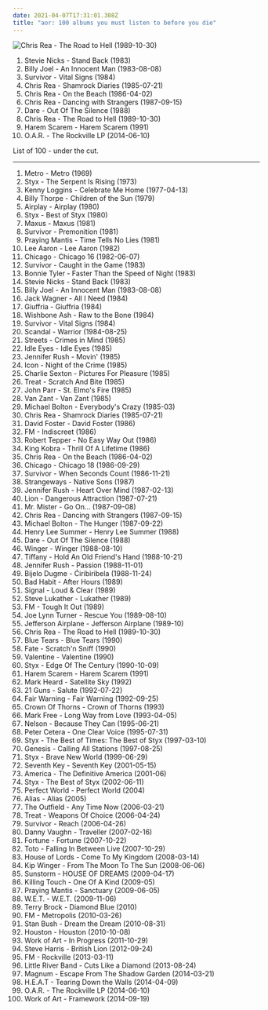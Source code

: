 ```yaml
---
date: 2021-04-07T17:31:01.308Z
title: "aor: 100 albums you must listen to before you die"
---
```

![Chris Rea - The Road to Hell (1989-10-30)](http://coverartarchive.org/release/4b0bcf5d-9d9e-3835-8f61-63464010b66e/3100610198-500.jpg "Chris Rea - The Road to Hell (1989-10-30)")
<ol class="albums">
<li data-cover="http://coverartarchive.org/release/d67f9f62-a876-4af8-9c77-0940a6a06146/27392038245-500.jpg" data-tags="80s, female vocalists, adult contemporary, aor" role="button">Stevie Nicks - Stand Back (1983)</li>
<li data-cover="http://coverartarchive.org/release/bc1be554-7601-3b7e-9cdf-ca98e8e98d0d/9466376999-500.jpg" data-tags="80s, pop, classic rock" role="button">Billy Joel - An Innocent Man (1983-08-08)</li>
<li data-cover="http://coverartarchive.org/release/bda5e69f-780c-43c4-9a05-7f86b66ba584/6504948309-500.jpg" data-tags="aor, 80s" role="button">Survivor - Vital Signs (1984)</li>
<li data-cover="http://coverartarchive.org/release/c2fa8fd0-c101-39b6-8229-8270fb074126/6193085847-500.jpg" data-tags="soft rock, aor, adult contemporary, blues rock" role="button">Chris Rea - Shamrock Diaries (1985-07-21)</li>
<li data-cover="http://coverartarchive.org/release/b5df207c-87eb-383b-9e19-7db601e4a44c/3479880167-500.jpg" data-tags="soft rock, aor, adult contemporary, blues rock" role="button">Chris Rea - On the Beach (1986-04-02)</li>
<li data-cover="http://coverartarchive.org/release/532539a2-d882-4511-a458-8c25a63ca3f3/12684262889-500.jpg" data-tags="soft rock, aor, adult contemporary, blues rock" role="button">Chris Rea - Dancing with Strangers (1987-09-15)</li>
<li data-cover="http://coverartarchive.org/release/5803950a-ad86-3ad0-b5a9-336b8ce78399/10071436622-500.jpg" data-tags="aor, steelheart" role="button">Dare - Out Of The Silence (1988)</li>
<li data-cover="http://coverartarchive.org/release/4b0bcf5d-9d9e-3835-8f61-63464010b66e/3100610198-500.jpg" data-tags="soft rock, aor, rock, adult contemporary, blues rock, chris rea" role="button">Chris Rea - The Road to Hell (1989-10-30)</li>
<li data-cover="https://img.discogs.com/qAbeSAJm5ONJ7_ZfAIlzRzdBxiA=/fit-in/500x500/filters:strip_icc():format(jpeg):mode_rgb():quality(90)/discogs-images/R-4499111-1367804146-4295.jpeg.jpg" data-tags="aor" role="button">Harem Scarem - Harem Scarem (1991)</li>
<li data-cover="http://coverartarchive.org/release/be9d45de-13be-49c2-8a0b-4c38db1436db/7143044705-500.jpg" data-tags="pop, rock, aor, poprock, adult" role="button">O.A.R. - The Rockville LP (2014-06-10)</li>
</ol>
List of 100 - under the cut.
<!-- more -->

_________________

<ol class="albums">
<li data-cover="http://coverartarchive.org/release/fc67f5dd-5741-4697-8e09-096d204a9d2a/19860350669-500.jpg" data-tags="60s, aor, glam, beat, hungarian, melodic rock" role="button">
Metro - Metro (1969)
</li>
<li data-cover="http://coverartarchive.org/release/c450e771-61d1-4cd8-8499-8f9ddb51a088/15337743376-500.jpg" data-tags="aor, melodic rock" role="button">
Styx - The Serpent Is Rising (1973)
</li>
<li data-cover="http://coverartarchive.org/release/1e136e91-cac5-42e4-8a95-1e3d3e778c66/24700050717-500.jpg" data-tags="70s, usa, pop rock, easy listening, oldies, aor, melodic rock, male singer songwriter, i own this album" role="button">
Kenny Loggins - Celebrate Me Home (1977-04-13)
</li>
<li data-cover="http://coverartarchive.org/release/52d124b0-fe85-448c-a83f-fd1f7cf82818/6085033416-500.jpg" data-tags="classic rock, progressive rock, guitar, aor, awesome guitar jams, bad ass rock, children of the sun" role="button">
Billy Thorpe - Children of the Sun (1979)
</li>
<li data-cover="https://via.placeholder.com/450" data-tags="aor" role="button">
Airplay - Airplay (1980)
</li>
<li data-cover="https://img.discogs.com/rfLbCdcq-CmS56e59dIz-NnRH2E=/fit-in/586x595/filters:strip_icc():format(jpeg):mode_rgb():quality(90)/discogs-images/R-2555039-1370179673-8468.jpeg.jpg" data-tags="70s, aor, 1970s, melodic rock, pomp rock" role="button">
Styx - Best of Styx (1980)
</li>
<li data-cover="https://img.discogs.com/uTWfPWRUP9V5KnGRf_Bl7ZnBPrA=/fit-in/200x200/filters:strip_icc():format(jpeg):mode_rgb():quality(90)/discogs-images/R-2719038-1411053708-4303.jpeg.jpg" data-tags="aor, west coast, yacht rock, westcoast, high tech, high tech aor" role="button">
Maxus - Maxus (1981)
</li>
<li data-cover="http://coverartarchive.org/release/1f9d7e61-df94-4d36-9f28-b684ad1dec6f/7764047119-500.jpg" data-tags="classic rock, rock, hard rock, album rock, aor" role="button">
Survivor - Premonition (1981)
</li>
<li data-cover="http://coverartarchive.org/release/9391ec2c-8a7d-45cf-b61d-fc5a1c22a456/15156577083-500.jpg" data-tags="nwobhm, heavy metal" role="button">
Praying Mantis - Time Tells No Lies (1981)
</li>
<li data-cover="http://coverartarchive.org/release/6e00e09f-c70b-4880-9872-18fd7c095f76/13443797952-500.jpg" data-tags="aor" role="button">
Lee Aaron - Lee Aaron (1982)
</li>
<li data-cover="https://img.discogs.com/IxyplBkTmjLylzdCSmRhMWM8JNI=/fit-in/600x600/filters:strip_icc():format(jpeg):mode_rgb():quality(90)/discogs-images/R-7720117-1447423717-9946.jpeg.jpg" data-tags="pop, rock, 80s, usa, aor, jazz rock, male vocalists, brass rock, american group" role="button">
Chicago - Chicago 16 (1982-06-07)
</li>
<li data-cover="https://img.discogs.com/rmVm1Jb9gqEI0nBDu7uHAwyR3yA=/fit-in/600x611/filters:strip_icc():format(jpeg):mode_rgb():quality(90)/discogs-images/R-3024924-1456102957-4038.jpeg.jpg" data-tags="classic rock, rock, hard rock, album rock, aor" role="button">
Survivor - Caught in the Game (1983)
</li>
<li data-cover="http://coverartarchive.org/release/7a9017e4-cd8a-4375-803c-52edb9c173ce/23446264259-500.jpg" data-tags="female vocalists, 80s" role="button">
Bonnie Tyler - Faster Than the Speed of Night (1983)
</li>
<li data-cover="http://coverartarchive.org/release/d67f9f62-a876-4af8-9c77-0940a6a06146/27392038245-500.jpg" data-tags="80s, female vocalists, adult contemporary, aor" role="button">
Stevie Nicks - Stand Back (1983)
</li>
<li data-cover="http://coverartarchive.org/release/bc1be554-7601-3b7e-9cdf-ca98e8e98d0d/9466376999-500.jpg" data-tags="80s, pop, classic rock" role="button">
Billy Joel - An Innocent Man (1983-08-08)
</li>
<li data-cover="http://coverartarchive.org/release/3ea06944-04c6-4118-ba29-967275205e1b/9307434435-500.jpg" data-tags="soul, 80s, usa, aor, male vocalists, debut album, 80s rare, hi-tech aor" role="button">
Jack Wagner - All I Need (1984)
</li>
<li data-cover="https://img.discogs.com/x0sXuIKzwXgVo6uw4kAR-ROIb-o=/fit-in/380x373/filters:strip_icc():format(jpeg):mode_rgb():quality(90)/discogs-images/R-927168-1173707030.jpeg.jpg" data-tags="rock, 80s, hard rock, aor, melodic rock, glam metal" role="button">
Giuffria - Giuffria (1984)
</li>
<li data-cover="http://coverartarchive.org/release/8b4ff81f-43ae-4380-a6a0-fea693aa62ec/22949175069-500.jpg" data-tags="heavy metal, aor, property, mervyn spence" role="button">
Wishbone Ash - Raw to the Bone (1984)
</li>
<li data-cover="http://coverartarchive.org/release/bda5e69f-780c-43c4-9a05-7f86b66ba584/6504948309-500.jpg" data-tags="aor, 80s" role="button">
Survivor - Vital Signs (1984)
</li>
<li data-cover="http://coverartarchive.org/release/6bf6f27c-02a5-4698-848f-4ecc06b07111/25988988861-500.jpg" data-tags="80s, american, aor, california, my songs, 1980s, aleister crowley, christopher lee, aleyster crowley, argeu california seixas, silvio passos, wilson seixas, california seixas, familia, aleister, raul seixas, female vocalist with male band, amidio junior, anyzio rocha, nova california seixas, mucajai, argeu california, beto juara, don kalifa, caracarai, aleystercrowleype, donkalifa, aleystercrowley, simplesdemais, os putos brothers, aleyster, silva alhandra, krica morena bela, boa vista, roraima, kricamorena, encontro dos famosos, enoque gomes, rodrigo otarola, familia santos, argeu, krica morena, mosca navarro, argeu bernardo de andrade, aleyster crowley bernardo de andrade, in search of the lost genre, thebestofaleystercrowley, banda metamorphosis, california rock clube, albums in my vinyl collection, nice makeup" role="button">
Scandal - Warrior (1984-08-25)
</li>
<li data-cover="https://via.placeholder.com/450" data-tags="aor" role="button">
Streets - Crimes in Mind (1985)
</li>
<li data-cover="http://coverartarchive.org/release/3a9f5d3b-e252-4085-bfcd-7f837a6449f5/14832385674-500.jpg" data-tags="rock, 80s, canada, new wave, aor, nice, male vocalists, flashback alternatives, 80s rare, hi-tech aor" role="button">
Idle Eyes - Idle Eyes (1985)
</li>
<li data-cover="https://img.discogs.com/DGLsmztMDpKM4c0px62TVOpJb7U=/fit-in/594x600/filters:strip_icc():format(jpeg):mode_rgb():quality(90)/discogs-images/R-1815828-1245239719.jpeg.jpg" data-tags="80s, adult contemporary, diva, aor, italo disco, electronic music, eurodisco, 80er, elektronische musik, pinossa soittimen vieressa" role="button">
Jennifer Rush - Movin' (1985)
</li>
<li data-cover="https://img.discogs.com/_IULu7ikX1pSqJIDcFU6qFlocGA=/fit-in/600x570/filters:strip_icc():format(jpeg):mode_rgb():quality(90)/discogs-images/R-3735973-1511715729-9097.png.jpg" data-tags="heavy metal, hard rock, hair metal, aor, glam rock, melodic metal, melodic rock" role="button">
Icon - Night of the Crime (1985)
</li>
<li data-cover="http://coverartarchive.org/release/17f6389c-1db8-48b3-acd7-186877107098/26556397263-500.jpg" data-tags="rock, 80s, usa, aor, male vocalists, debut album, hi-tech aor" role="button">
Charlie Sexton - Pictures For Pleasure (1985)
</li>
<li data-cover="http://coverartarchive.org/release/82c264a0-caa4-4964-8390-e72758e6739a/21643704956-500.jpg" data-tags="hard rock, aor" role="button">
Treat - Scratch And Bite (1985)
</li>
<li data-cover="http://coverartarchive.org/release/3c547880-d662-4894-a4bd-071458a5f34e/6868825585-500.jpg" data-tags="80s, pop rock, aor, melodic rock" role="button">
John Parr - St. Elmo's Fire (1985)
</li>
<li data-cover="https://via.placeholder.com/450" data-tags="aor, hard rock" role="button">
Van Zant - Van Zant (1985)
</li>
<li data-cover="http://coverartarchive.org/release/a146220e-8afb-417f-b21e-d5294cc942e3/11409258042-500.jpg" data-tags="aor, steelheart" role="button">
Michael Bolton - Everybody's Crazy (1985-03)
</li>
<li data-cover="http://coverartarchive.org/release/c2fa8fd0-c101-39b6-8229-8270fb074126/6193085847-500.jpg" data-tags="soft rock, aor, adult contemporary, blues rock" role="button">
Chris Rea - Shamrock Diaries (1985-07-21)
</li>
<li data-cover="http://coverartarchive.org/release/ddca2d68-47e2-4235-9ecc-45f7348b20a3/13758489426-500.jpg" data-tags="80s, adult contemporary, songwriter, aor, composer, west coast, david foster, back in the day fav albums" role="button">
David Foster - David Foster (1986)
</li>
<li data-cover="https://img.discogs.com/hrynvbJ3c1dk6oP66uL2kFltb4c=/fit-in/300x226/filters:strip_icc():format(jpeg):mode_rgb():quality(90)/discogs-images/R-11807527-1523751577-6463.jpeg.jpg" data-tags="aor" role="button">
FM - Indiscreet (1986)
</li>
<li data-cover="https://img.discogs.com/pwlZu5v7cHkVCQuzHiAyILnAKuM=/fit-in/533x516/filters:strip_icc():format(jpeg):mode_rgb():quality(90)/discogs-images/R-610093-1138899691.jpeg.jpg" data-tags="classic rock, 80s, aor, great songs" role="button">
Robert Tepper - No Easy Way Out (1986)
</li>
<li data-cover="https://img.discogs.com/70lzbt4s2Zqo386vA_EqUgCdfDQ=/fit-in/600x605/filters:strip_icc():format(jpeg):mode_rgb():quality(90)/discogs-images/R-3692099-1340674621-4666.jpeg.jpg" data-tags="aor, glam metal, king kobra, thrill of a lifetime, woodpile" role="button">
King Kobra - Thrill Of A Lifetime (1986)
</li>
<li data-cover="http://coverartarchive.org/release/b5df207c-87eb-383b-9e19-7db601e4a44c/3479880167-500.jpg" data-tags="soft rock, aor, adult contemporary, blues rock" role="button">
Chris Rea - On the Beach (1986-04-02)
</li>
<li data-cover="https://via.placeholder.com/450" data-tags="80s, pop rock, adult contemporary, aor, my favourite album" role="button">
Chicago - Chicago 18 (1986-09-29)
</li>
<li data-cover="https://img.discogs.com/slnCCJV6SQTkAcV7RgLlGQzC8qQ=/fit-in/600x600/filters:strip_icc():format(jpeg):mode_rgb():quality(90)/discogs-images/R-3898020-1348498496-8697.jpeg.jpg" data-tags="aor" role="button">
Survivor - When Seconds Count (1986-11-21)
</li>
<li data-cover="https://img.discogs.com/avMwkYrgRLkt7-JG5xI3QEiNAzk=/fit-in/600x595/filters:strip_icc():format(jpeg):mode_rgb():quality(90)/discogs-images/R-2284397-1412776904-5156.jpeg.jpg" data-tags="hard rock, hair metal, aor, melodic rock, glam metal" role="button">
Strangeways - Native Sons (1987)
</li>
<li data-cover="https://img.discogs.com/aKoeJMhezJXXYV_KYF9auRM-wgE=/fit-in/600x600/filters:strip_icc():format(jpeg):mode_rgb():quality(90)/discogs-images/R-1031336-1322099210.jpeg.jpg" data-tags="80s, adult contemporary, 90s, diva, aor" role="button">
Jennifer Rush - Heart Over Mind (1987-02-13)
</li>
<li data-cover="https://img.discogs.com/yX2iIY-AIBknL4oZ0K7WRsgU8OI=/fit-in/600x592/filters:strip_icc():format(jpeg):mode_rgb():quality(90)/discogs-images/R-2227790-1430557940-6513.jpeg.jpg" data-tags="hard rock, hair metal, aor, wants, glam metal" role="button">
Lion - Dangerous Attraction (1987-07-21)
</li>
<li data-cover="http://coverartarchive.org/release/4498fc34-3f4d-46a5-9fe3-f4cf0ce4d1cd/18394381470-500.jpg" data-tags="pop, rock, 80s, usa, aor, male vocalists, hi-tech aor" role="button">
Mr. Mister - Go On... (1987-09-08)
</li>
<li data-cover="http://coverartarchive.org/release/532539a2-d882-4511-a458-8c25a63ca3f3/12684262889-500.jpg" data-tags="soft rock, aor, adult contemporary, blues rock" role="button">
Chris Rea - Dancing with Strangers (1987-09-15)
</li>
<li data-cover="http://coverartarchive.org/release/8c840a01-b87d-482a-91c5-6cbf2ffb495c/11409282738-500.jpg" data-tags="aor, michael bolton" role="button">
Michael Bolton - The Hunger (1987-09-22)
</li>
<li data-cover="https://via.placeholder.com/450" data-tags="80s, adult contemporary, aor, melodic rock" role="button">
Henry Lee Summer - Henry Lee Summer (1988)
</li>
<li data-cover="http://coverartarchive.org/release/5803950a-ad86-3ad0-b5a9-336b8ce78399/10071436622-500.jpg" data-tags="aor, steelheart" role="button">
Dare - Out Of The Silence (1988)
</li>
<li data-cover="http://coverartarchive.org/release/c739cba6-9dc7-4ef6-bcc0-47cf9d68cf08/13723459826-500.jpg" data-tags="hard rock" role="button">
Winger - Winger (1988-08-10)
</li>
<li data-cover="http://coverartarchive.org/release/0b5b5106-f688-4488-8cca-f810830e5a46/7144533454-500.jpg" data-tags="pop, 80s, female vocalists, usa, pop rock, aor" role="button">
Tiffany - Hold An Old Friend's Hand (1988-10-21)
</li>
<li data-cover="https://via.placeholder.com/450" data-tags="80s, pop rock, adult contemporary, diva, aor" role="button">
Jennifer Rush - Passion (1988-11-01)
</li>
<li data-cover="https://via.placeholder.com/450" data-tags="80s, aor, melodic rock" role="button">
Bijelo Dugme - Ćiribiribela (1988-11-24)
</li>
<li data-cover="https://img.discogs.com/76bhaq1L-W14Q5O5Xj8c4O5HxM0=/fit-in/539x538/filters:strip_icc():format(jpeg):mode_rgb():quality(90)/discogs-images/R-4541938-1367944380-5352.jpeg.jpg" data-tags="aor, glam metal" role="button">
Bad Habit - After Hours (1989)
</li>
<li data-cover="https://img.discogs.com/MwfPH8rwAoXsZAxTJGbKJc2AMnY=/fit-in/600x600/filters:strip_icc():format(jpeg):mode_rgb():quality(90)/discogs-images/R-2363383-1430068977-8863.jpeg.jpg" data-tags="hard rock, aor" role="button">
Signal - Loud & Clear (1989)
</li>
<li data-cover="http://coverartarchive.org/release/b32e4eec-1cc6-461d-8ba4-bc9faa148329/20475850310-500.jpg" data-tags="hard rock, aor, transym, aufnehmen, musicalmessradio" role="button">
Steve Lukather - Lukather (1989)
</li>
<li data-cover="http://coverartarchive.org/release/a6995517-1cdc-3dc3-b1bc-484b5bfaf675/6644759095-500.jpg" data-tags="aor" role="button">
FM - Tough It Out (1989)
</li>
<li data-cover="https://img.discogs.com/8MxX6c3jd3LpZn76P-eDe2fmCrE=/fit-in/600x598/filters:strip_icc():format(jpeg):mode_rgb():quality(90)/discogs-images/R-2123033-1280061129.jpeg.jpg" data-tags="hard rock, aor" role="button">
Joe Lynn Turner - Rescue You (1989-08-10)
</li>
<li data-cover="https://img.discogs.com/YbMohjRHQvZz6Q2CnY5-jYk3wAs=/fit-in/600x585/filters:strip_icc():format(jpeg):mode_rgb():quality(90)/discogs-images/R-2034421-1316139882.jpeg.jpg" data-tags="80s, pop rock, aor, melodic rock, jefferson airplane, dako vinyl collection, j airplane" role="button">
Jefferson Airplane - Jefferson Airplane (1989-10)
</li>
<li data-cover="http://coverartarchive.org/release/4b0bcf5d-9d9e-3835-8f61-63464010b66e/3100610198-500.jpg" data-tags="soft rock, aor, rock, adult contemporary, blues rock, chris rea" role="button">
Chris Rea - The Road to Hell (1989-10-30)
</li>
<li data-cover="http://coverartarchive.org/release/95e9547b-7338-4f96-98a8-f33d3f4b66f3/19100825624-500.jpg" data-tags="hair metal, aor, glam metal" role="button">
Blue Tears - Blue Tears (1990)
</li>
<li data-cover="https://img.discogs.com/BzzD1Qna7QYCkH9LBTPpCVDn8hA=/fit-in/600x450/filters:strip_icc():format(jpeg):mode_rgb():quality(90)/discogs-images/R-15898603-1599822548-5722.jpeg.jpg" data-tags="heavy metal, hard rock, aor" role="button">
Fate - Scratch'n Sniff (1990)
</li>
<li data-cover="http://coverartarchive.org/release/f8714bba-2fa6-41ef-ac9c-de49b2212a71/9797280761-500.jpg" data-tags="hard rock, aor, glam rock, melodic rock, melodic hard rock" role="button">
Valentine - Valentine (1990)
</li>
<li data-cover="http://coverartarchive.org/release/61e7f837-c01a-4cd8-a54e-c0c0c35bee7a/6539577970-500.jpg" data-tags="rock, aor, melodic rock" role="button">
Styx - Edge Of The Century (1990-10-09)
</li>
<li data-cover="https://img.discogs.com/qAbeSAJm5ONJ7_ZfAIlzRzdBxiA=/fit-in/500x500/filters:strip_icc():format(jpeg):mode_rgb():quality(90)/discogs-images/R-4499111-1367804146-4295.jpeg.jpg" data-tags="aor" role="button">
Harem Scarem - Harem Scarem (1991)
</li>
<li data-cover="https://img.discogs.com/rmFizOowKwpeX1eprL1WLZZR8hc=/fit-in/600x888/filters:strip_icc():format(jpeg):mode_rgb():quality(90)/discogs-images/R-12331262-1533332807-5148.jpeg.jpg" data-tags="noise, trance, classic rock, metal, french, electropop, indie, pop, rockabilly, rock, 80s, british, alternative, hard, brutal, grindcore, hardcore, swedish, emo, folk, rap, grime, dubstep, electro, dance, australian, canada, queen, lalala, cheese, lo-fi, blue-eyed soul, new wave, dance-pop, americana, chamber pop, post-punk, adult contemporary, new age, techno, house, scottish, canadian, ska, 8-bit, new zealand, 90s, russian, sunday, jpop, mashup, argentina, dream pop, american, chiptune, radio, cronica, spoken word, covers, aor, lazytown, bagpipes, hype, political, space rock, christian, christian rock, german, sarcasm, new weird america, geek, humour, glam rock, deep house, breakcore, youtube, frogs, nintendocore, greek, eurodance, gospel, kiwi, podcast, humor, anime, new jack swing, novelty, activist, pagan, doo-wop" role="button">
Mark Heard - Satellite Sky (1992)
</li>
<li data-cover="http://coverartarchive.org/release/2e33bb4b-1c71-4f93-a777-c9aab8564576/4826578223-500.jpg" data-tags="hard rock, aor, melodic rock" role="button">
21 Guns - Salute (1992-07-22)
</li>
<li data-cover="https://img.discogs.com/e8-xSs8w3TR9n-HCd2I1jdtjyuM=/fit-in/600x600/filters:strip_icc():format(jpeg):mode_rgb():quality(90)/discogs-images/R-2741630-1609257554-2952.jpeg.jpg" data-tags="aor" role="button">
Fair Warning - Fair Warning (1992-09-25)
</li>
<li data-cover="http://coverartarchive.org/release/255f2768-079d-4f10-8209-4924cd7c330e/2086783733-500.jpg" data-tags="hard rock, aor, melodic rock" role="button">
Crown Of Thorns - Crown of Thorns (1993)
</li>
<li data-cover="https://img.discogs.com/gY2YhA_Z19BFBsVoi1CT17Z29c8=/fit-in/600x596/filters:strip_icc():format(jpeg):mode_rgb():quality(90)/discogs-images/R-4934672-1445291821-3971.jpeg.jpg" data-tags="aor" role="button">
Mark Free - Long Way from Love (1993-04-05)
</li>
<li data-cover="https://img.discogs.com/QV0lCipy1bQGjjIfy47-nIiTOSk=/fit-in/600x602/filters:strip_icc():format(jpeg):mode_rgb():quality(90)/discogs-images/R-4718443-1451048103-6059.jpeg.jpg" data-tags="metal, rock, hair metal, aor, glam, melodic rock, nelson, glam metal, matthew, pop metal, gunnar, meuitunesradio" role="button">
Nelson - Because They Can (1995-06-21)
</li>
<li data-cover="http://coverartarchive.org/release/65508776-30b0-4e5f-a92e-76540fde186e/7462748066-500.jpg" data-tags="usa, 90s, aor, rock pop, male singer songwriter, american musician" role="button">
Peter Cetera - One Clear Voice (1995-07-31)
</li>
<li data-cover="https://img.discogs.com/Jl8zjzNlTfYwgdIrTX3gHc9N8EI=/fit-in/600x531/filters:strip_icc():format(jpeg):mode_rgb():quality(90)/discogs-images/R-8700915-1473286611-5721.jpeg.jpg" data-tags="classic rock, progressive rock, aor, melodic rock, pomp rock" role="button">
Styx - The Best of Times: The Best of Styx (1997-03-10)
</li>
<li data-cover="http://coverartarchive.org/release/69b8c5d8-f5c4-3f5c-b25b-e5312abfe3bc/11454018422-500.jpg" data-tags="rock, progressive rock" role="button">
Genesis - Calling All Stations (1997-08-25)
</li>
<li data-cover="http://coverartarchive.org/release/518a2cc8-9ed9-42cc-98c4-938216a8bf67/15337814592-500.jpg" data-tags="rock, hard rock, progressive rock, album rock, arena rock, 90s, aor, prog-rock, rock n roll, melodic rock, 1990s, y2k prog, pomp rock" role="button">
Styx - Brave New World (1999-06-29)
</li>
<li data-cover="https://img.discogs.com/WwpkSCMIZGWnqzQtJFeHHT9ALqE=/fit-in/600x600/filters:strip_icc():format(jpeg):mode_rgb():quality(90)/discogs-images/R-4380156-1491379366-4036.jpeg.jpg" data-tags="rock, usa, american, aor, melodic rock, american rock, 2001 albums, album jeg skal skaffe meg" role="button">
Seventh Key - Seventh Key (2001-05-15)
</li>
<li data-cover="https://img.discogs.com/oHG05XSy7sTJ6cCXP2x2bWp9kmA=/fit-in/600x600/filters:strip_icc():format(jpeg):mode_rgb():quality(90)/discogs-images/R-5842444-1404221667-7524.jpeg.jpg" data-tags="soundtrack, rock, classic, 70s, 80s, usa, soft rock, american, aor, legends" role="button">
America - The Definitive America (2001-06)
</li>
<li data-cover="http://coverartarchive.org/release/94d45755-4b50-4022-922f-d14c69a11199/22645435414-500.jpg" data-tags="aor, pomp rock" role="button">
Styx - The Best of Styx (2002-06-11)
</li>
<li data-cover="https://via.placeholder.com/450" data-tags="pop rock, aor, melodic rock, melodic hard rock" role="button">
Perfect World - Perfect World (2004)
</li>
<li data-cover="https://img.discogs.com/Z4ctDAmtI-DSvZKWYr5xgZSZhIs=/fit-in/600x590/filters:strip_icc():format(jpeg):mode_rgb():quality(90)/discogs-images/R-4260304-1458749115-3040.jpeg.jpg" data-tags="hard rock, aor" role="button">
Alias - Alias (2005)
</li>
<li data-cover="https://via.placeholder.com/450" data-tags="rock, pop rock, album rock, aor, morning music, pan grot selection" role="button">
The Outfield - Any Time Now (2006-03-21)
</li>
<li data-cover="https://img.discogs.com/Xy-yZ-sUMwte8ARG2aSV-vmhxPA=/fit-in/550x480/filters:strip_icc():format(jpeg):mode_rgb():quality(90)/discogs-images/R-7678085-1502008052-6998.jpeg.jpg" data-tags="aor, melodic rock, melodic hard rock, 80s hard rock, wer des it mag der liagt" role="button">
Treat - Weapons Of Choice (2006-04-24)
</li>
<li data-cover="https://img.discogs.com/ank3ikZCrnLEGt3Sf5_3Tomjwzw=/fit-in/600x595/filters:strip_icc():format(jpeg):mode_rgb():quality(90)/discogs-images/R-3348268-1382878742-4461.jpeg.jpg" data-tags="rock, hard rock, aor, california, survivor, aleister crowley, christopher lee, aleyster crowley, argeu california seixas, silvio passos, wilson seixas, california seixas, aleister, raul seixas, amidio junior, anyzio rocha, nova california seixas, mucajai, argeu california, beto juara, don kalifa, caracarai, donkalifa, aleystercrowley, simplesdemais, os putos brothers, aleyster, silva alhandra, krica morena bela, boa vista, roraima, kricamorena, familia santos, argeu, krica morena, mosca navarro, aleyster crowley bernardo de andrade" role="button">
Survivor - Reach (2006-04-26)
</li>
<li data-cover="https://img.discogs.com/3suH8uSwQv2vNkwjNDNks64oD_o=/fit-in/600x610/filters:strip_icc():format(jpeg):mode_rgb():quality(90)/discogs-images/R-4921808-1596136483-1887.jpeg.jpg" data-tags="classic rock, rock, 80s, hard rock, hair metal, aor, melodic rock, songs to have sex to" role="button">
Danny Vaughn - Traveller (2007-02-16)
</li>
<li data-cover="http://coverartarchive.org/release/d57a2098-87b2-49b4-8448-e18f4006bb93/6592297593-500.jpg" data-tags="aor, melodic rock" role="button">
Fortune - Fortune (2007-10-22)
</li>
<li data-cover="https://via.placeholder.com/450" data-tags="rock, aor" role="button">
Toto - Falling In Between Live (2007-10-29)
</li>
<li data-cover="http://coverartarchive.org/release/0c8dab0f-ed90-438d-afb4-fd2e0c62f62f/28526714222-500.jpg" data-tags="hard rock, aor" role="button">
House of Lords - Come To My Kingdom (2008-03-14)
</li>
<li data-cover="https://img.discogs.com/f2mISEXUOf_7MLCoMx4wFOEYeOw=/fit-in/600x600/filters:strip_icc():format(jpeg):mode_rgb():quality(90)/discogs-images/R-3998180-1351846604-8060.jpeg.jpg" data-tags="rock, easy listening, aor" role="button">
Kip Winger - From The Moon To The Sun (2008-06-06)
</li>
<li data-cover="https://img.discogs.com/QiEzzLZEnToAMS3vb8bBFYJXoQw=/fit-in/250x257/filters:strip_icc():format(jpeg):mode_rgb():quality(90)/discogs-images/R-104733-001.jpg.jpg" data-tags="aor, 2009 best album" role="button">
Sunstorm - HOUSE OF DREAMS (2009-04-17)
</li>
<li data-cover="http://coverartarchive.org/release/76c70243-7819-4171-8b7a-3891cb11923c/16339741660-500.jpg" data-tags="aor, power metal, melodic hard rock, progressive power metal" role="button">
Killing Touch - One Of A Kind (2009-05)
</li>
<li data-cover="https://img.discogs.com/aTC56iuyWwtZqc-0uOgv7DikpTs=/fit-in/600x592/filters:strip_icc():format(jpeg):mode_rgb():quality(90)/discogs-images/R-2397320-1552819919-8648.jpeg.jpg" data-tags="classic rock, aor, melodic metal, nwobhm, superb" role="button">
Praying Mantis - Sanctuary (2009-06-05)
</li>
<li data-cover="http://coverartarchive.org/release/6b8f70c9-8b35-4780-b6bc-bc5d0a0219df/10071450343-500.jpg" data-tags="hard rock, aor" role="button">
W.E.T. - W.E.T. (2009-11-06)
</li>
<li data-cover="http://coverartarchive.org/release/4e1f48b1-5fd3-4386-a379-e9341d2b4dcc/23966417128-500.jpg" data-tags="hard rock, aor" role="button">
Terry Brock - Diamond Blue (2010)
</li>
<li data-cover="https://via.placeholder.com/450" data-tags="pop rock, aor, ballads" role="button">
FM - Metropolis (2010-03-26)
</li>
<li data-cover="http://coverartarchive.org/release/11275044-fa4e-4457-b561-f3754657f26e/3469471822-500.jpg" data-tags="hard rock, aor, hot, melodic rock, nakoruru, haohmaru, jubei yagyu" role="button">
Stan Bush - Dream the Dream (2010-08-31)
</li>
<li data-cover="https://via.placeholder.com/450" data-tags="aor" role="button">
Houston - Houston (2010-10-08)
</li>
<li data-cover="http://coverartarchive.org/release/e3b92a7e-755d-4015-8f38-80e2e2c48970/9438831957-500.jpg" data-tags="rock, swedish, aor, melodic rock" role="button">
Work of Art - In Progress (2011-10-29)
</li>
<li data-cover="http://coverartarchive.org/release/afbd2371-ce25-4643-b4de-32764c6ef172/14080377009-500.jpg" data-tags="soft rock, aor" role="button">
Steve Harris - British Lion (2012-09-24)
</li>
<li data-cover="http://coverartarchive.org/release/b8920e75-cd2a-4bca-969d-229e81f7ab1e/3604013105-500.jpg" data-tags="aor, melodic rock" role="button">
FM - Rockville (2013-03-11)
</li>
<li data-cover="http://coverartarchive.org/release/99126e13-6cd4-4599-b554-403e0c28c086/14581567417-500.jpg" data-tags="rock, aor, melodic rock" role="button">
Little River Band - Cuts Like a Diamond (2013-08-24)
</li>
<li data-cover="https://img.discogs.com/MtxuNRm1krVXWaXlv91vioNQXU8=/fit-in/600x595/filters:strip_icc():format(jpeg):mode_rgb():quality(90)/discogs-images/R-5542452-1397581801-7679.jpeg.jpg" data-tags="hard rock, aor, melodic metal, melodic rock, melodic hard rock" role="button">
Magnum - Escape From The Shadow Garden (2014-03-21)
</li>
<li data-cover="http://coverartarchive.org/release/d5e9cff4-e68e-4b08-8bf2-1ee474458784/7612308394-500.jpg" data-tags="hard rock, aor" role="button">
H.E.A.T - Tearing Down the Walls (2014-04-09)
</li>
<li data-cover="http://coverartarchive.org/release/be9d45de-13be-49c2-8a0b-4c38db1436db/7143044705-500.jpg" data-tags="pop, rock, aor, poprock, adult" role="button">
O.A.R. - The Rockville LP (2014-06-10)
</li>
<li data-cover="https://img.discogs.com/i9HBUg1se6pI9btiVCNB5OPy7SE=/fit-in/600x600/filters:strip_icc():format(jpeg):mode_rgb():quality(90)/discogs-images/R-6124369-1527814837-6910.jpeg.jpg" data-tags="aor" role="button">
Work of Art - Framework (2014-09-19)
</li>
</ol>